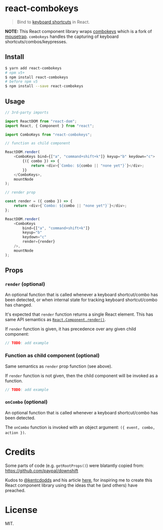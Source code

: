 react-combokeys
===============

> Bind to [keyboard shortcuts](https://en.wikipedia.org/wiki/Keyboard_shortcut) in React.

**NOTE:** This React component library wraps [combokeys](https://github.com/avocode/combokeys) which is a fork of [mousetrap](https://github.com/ccampbell/mousetrap). `combokeys` handles the capturing of keyboard shortcuts/combos/keypresses.

## Install

```sh
$ yarn add react-combokeys
# npm v5+
$ npm install react-combokeys
# before npm v5
$ npm install --save react-combokeys
```

## Usage

```js
// 3rd-party imports

import ReactDOM from "react-dom";
import React, { Component } from "react";

import ComboKeys from "react-combokeys";

// function as child component

ReactDOM.render(
    <ComboKeys bind={["a", "command+shift+k"]} keyup="b" keydown="c">
        {({ combo }) => {
            return <div>{`Combo: ${combo || "none yet"}`}</div>;
        }}
    </ComboKeys>,
    mountNode
);

// render prop

const render = ({ combo }) => {
    return <div>{`Combo: ${combo || "none yet"}`}</div>;
};

ReactDOM.render(
    <ComboKeys
        bind={["a", "command+shift+k"]}
        keyup="b"
        keydown="c"
        render={render}
    />,
    mountNode
);
```

## Props

### `render` (optional)

An optional function that is called whenever a keyboard shortcut/combo has been detected, or when internal state for tracking keyboard shortcut/combo has changed.

 It's expected that `render` function returns a single React element.
This has same API semantics as [`React.Component.render()`](https://facebook.github.io/react/docs/react-component.html#render).

If `render` function is given, it has precedence over any given child component:

```js
// TODO: add example
```


### Function as child component (optional)

Same semantics as `render` prop function (see above).

If `render` function is not given, then the child component will be invoked as a function.

```js
// TODO: add example
```

### `onCombo` (optional)

An optional function that is called whenever a keyboard shortcut/combo has been detected.

The `onCombo` function is invoked with an object argument: `({ event, combo, action })`.


Credits
=======

Some parts of code (e.g. `getRootProps()`) were blatantly copied from: https://github.com/paypal/downshift

Kudos to [@kentcdodds](https://github.com/kentcdodds) and his article [here](http://tinyletter.com/kentcdodds/letters/how-to-give-rendering-control-to-users-with-prop-getters), for inspiring me to create this React component library using the ideas that he (and others) have preached.

License
=======

MIT.
